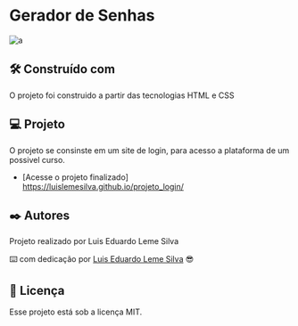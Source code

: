 
# Gerador de Senhas

 ![a](https://github.com/Luislemesilva/projeto_login/assets/137091295/c8f9c957-bf10-490b-a51c-e00dbb289901)


 


## 🛠️ Construído com

O projeto foi construido a partir das tecnologias HTML e CSS



## 💻 Projeto

O projeto se consinste em um site de login, para acesso a plataforma de um possivel curso.
- [Acesse o projeto finalizado] https://luislemesilva.github.io/projeto_login/
  


## ✒️ Autores

Projeto realizado por Luis Eduardo Leme Silva

⌨️ com dedicação por [Luis Eduardo Leme Silva](https://gist.github.com/Luislemesilva) 😎



## :memo: Licença

Esse projeto está sob a licença MIT.
